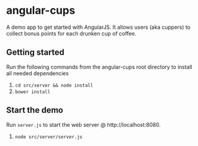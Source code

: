 # angular-cups

A demo app to get started with AngularJS. It allows users (aka cuppers) to collect bonus points for each drunken cup of coffee.

## Getting started

Run the following commands from the angular-cups root directory to install all needed dependencies

1. `cd src/server && node install`
2. `bower install`

## Start the demo

Run `server.js` to start the web server @ http://localhost:8080.

1. `node src/server/server.js`
